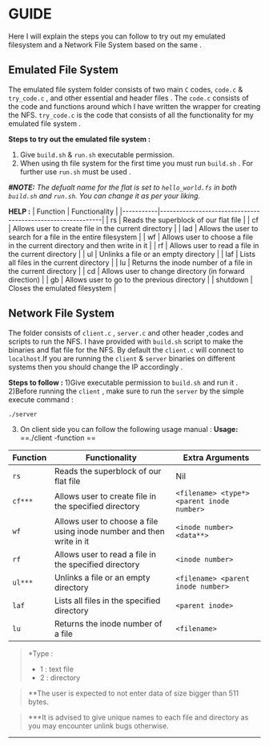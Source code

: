 # GUIDE
Here I will explain the steps you can follow to try out my emulated filesystem and a Network File System based on the same .

## Emulated File System 
The emulated file system folder consists of two main `C` codes, `code.c` & `try_code.c` , and other essential and header files . The `code.c` consists of the code and functions around which I have written the wrapper for creating the NFS.
`try_code.c` is the code that consists of all the functionality for my emulated file system .

**Steps to try out the emulated file system :**
 1) Give `build.sh` & `run.sh` executable permission.
 2) When using th file system for the first time you must run `build.sh` . For further use `run.sh` must be used .
 
***#NOTE:** The defualt name for the flat is set to `hello_world.fs` in both `build.sh` and `run.sh`. You can change it as per your liking.*

**HELP :**
| Function  | Functionality                                             |
|-----------|------------------------------------------------------------|
| rs        | Reads the superblock of our flat file                      |
| cf        | Allows user to create file in the current directory        |
| lad       | Allows the user to search for a file in the entire filesystem |
| wf        | Allows user to choose a file in the current directory and then write in it |
| rf        | Allows user to read a file in the current directory        |
| ul        | Unlinks a file or an empty directory                       |
| laf       | Lists all files in the current directory                   |
| lu        | Returns the inode number of a file in the current directory |
| cd        | Allows user to change directory (in forward direction)     |
| gb        | Allows user to go to the previous directory                |
| shutdown  | Closes the emulated filesystem                             |

## Network File System 
The folder consists of `client.c` , `server.c` and other header ,codes and scripts to run the NFS.
I have provided with `build.sh` script to make the binaries and flat file for the NFS. By default the `client.c` will connect to `localhost`.If you are running the `client` & `server` binaries on different systems then you should change the IP accordingly .

**Steps to follow :**
1)Give executable permission to `build.sh` and run it .
2)Before running the `client` , make sure to run the `server` by the simple execute command :
```sh
./server
```
3) On client side you can follow the following usage manual : 
  **Usage:**  ==./client -function <flat file name> <extra arguments>== 
  
| Function   | Functionality                                                        | Extra Arguments                             |
|------------|----------------------------------------------------------------------|---------------------------------------------|
| `rs`       | Reads the superblock of our flat file                                | Nil                                         |
| `cf***`    | Allows user to create file in the specified directory                | `<filename> <type*> <parent inode number>`  |
| `wf`       | Allows user to choose a file using inode number and then write in it | `<inode number> <data**>`                   |
| `rf`       | Allows user to read a file in the specified directory                | `<inode number>`                            |
| `ul***`    | Unlinks a file or an empty directory                                 | `<filename> <parent inode number>`          |
| `laf`      | Lists all files in the specified directory                           | `<parent inode>`                            |
| `lu`       | Returns the inode number of a file                                   | `<filename>`                                |



>*Type :
> - 1 : text file 
> - 2 : directory
    
>**The user is expected to not enter data of size bigger than 511 bytes. 
    
>***It is advised to give unique names to each file and directory as you may encounter unlink bugs otherwise.
    
-------------------------------------
    
